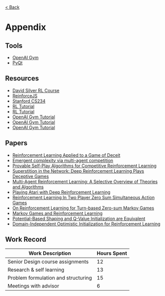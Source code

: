 [< Back](../README.md)

# Appendix

## Tools
- [OpenAI Gym](https://github.com/openai/gym)
- [PyQt](https://riverbankcomputing.com/software/pyqt/intro)

## Resources
- [David Silver RL Course](https://deepmind.com/learning-resources/-introduction-reinforcement-learning-david-silver)
- [ReinforceJS](https://cs.stanford.edu/people/karpathy/reinforcejs/index.html)
- [Stanford CS234](https://web.stanford.edu/class/cs234/index.html)
- [RL Tutorial](https://towardsdatascience.com/reinforcement-learning-with-openai-d445c2c687d2)
- [RL Tutorial](https://rubikscode.net/2021/07/13/deep-q-learning-with-python-and-tensorflow-2-0/amp/#qliwp)
- [OpenAI Gym Tutorial](https://blog.paperspace.com/getting-started-with-openai-gym/)
- [OpenAI Gym Tutorial](https://www.learndatasci.com/tutorials/reinforcement-q-learning-scratch-python-openai-gym/)
- [OpenAI Gym Tutorial](https://www.gocoder.one/blog/rl-tutorial-with-openai-gym)

## Papers
- [Reinforcement Learning Applied to a Game of Deceit](https://cs229.stanford.edu/proj2017/final-reports/5216365.pdf)
- [Emergent complexity via multi-agent competition](https://arxiv.org/abs/1710.03748)
- [Provable Self-Play Algorithms for Competitive Reinforcement Learning](https://arxiv.org/abs/2002.04017)
- [Superstition in the Network: Deep Reinforcement Learning Plays Deceptive Games](https://arxiv.org/abs/1908.04436)
- [Multi-Agent Reinforcement Learning: A Selective Overview of Theories and Algorithms](https://arxiv.org/abs/1911.10635)
- [Playing Atari with Deep Reinforcement Learning](https://www.cs.toronto.edu/~vmnih/docs/dqn.pdf)
- [Reinforcement Learning In Two Player Zero Sum Simultaneous Action Games](https://arxiv.org/pdf/2110.04835.pdf)
- [On Reinforcement Learning for Turn-based Zero-sum Markov Games](https://arxiv.org/pdf/2002.10620.pdf)
- [Markov Games and Reinforcement Learning](https://isminoula.github.io/files/games.pdf)
- [Potential-Based Shaping and Q-Value Initialization are Equivalent](https://www.aaai.org/Papers/JAIR/Vol19/JAIR-1907.pdf)
- [Domain-Independent Optimistic Initialization for Reinforcement Learning](https://arxiv.org/pdf/1410.4604.pdf)

## Work Record
| Work Description | Hours Spent |
|-|-|
| Senior Design course assignments | 12 |
| Research & self learning | 13 |
| Problem formulation and structuring | 15 |
| Meetings with advisor | 6 |